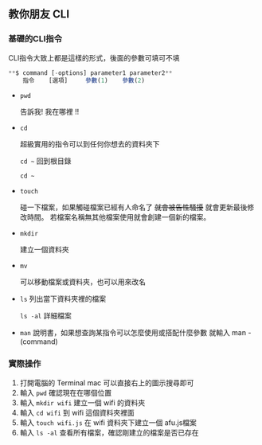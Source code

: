 ## 教你朋友 CLI
### 基礎的CLI指令

CLI指令大致上都是這樣的形式，後面的參數可填可不填

```jsx
**$ command [-options] parameter1 parameter2**
    指令    [選項]     參數(1)    參數(2)
```

- `pwd`

    告訴我! 我在哪裡 !!

- `cd`

    超級實用的指令可以到任何你想去的資料夾下

    `cd ~`  回到根目錄

    `cd ~` 

- `touch`

    碰一下檔案，如果觸碰檔案已經有人命名了 ~~就會被告性騷擾~~  就會更新最後修改時間。
    若檔案名稱無其他檔案使用就會創建一個新的檔案。

- `mkdir`

    建立一個資料夾

- `mv`

    可以移動檔案或資料夾，也可以用來改名 

- `ls`  列出當下資料夾裡的檔案

    `ls -al` 詳細檔案

- `man` 說明書，如果想查詢某指令可以怎麼使用或搭配什麼參數 就輸入 man -(command)

### 實際操作

1.  打開電腦的 Terminal mac 可以直接右上的圖示搜尋即可
2. 輸入  `pwd` 確認現在在哪個位置
3. 輸入 `mkdir wifi` 建立一個 wifi 的資料夾
4. 輸入 `cd wifi`  到 wifi 這個資料夾裡面
5. 輸入 `touch wifi.js`  在 wifi 資料夾下建立一個 afu.js檔案
6. 輸入 `ls -al` 查看所有檔案，確認剛建立的檔案是否已存在

